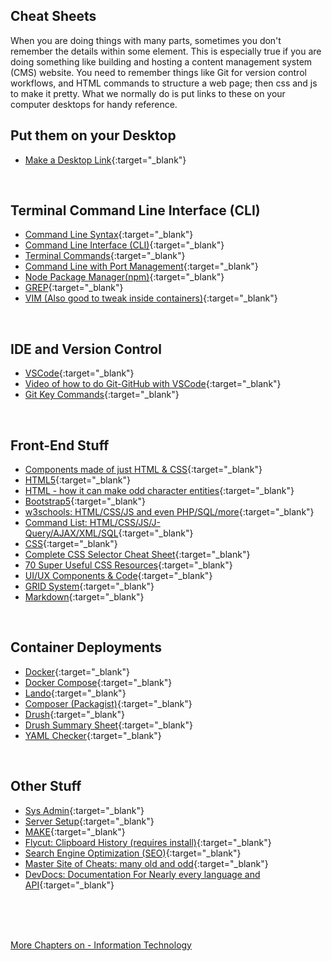 ## Cheat Sheets

<p> When you are doing things with many parts, sometimes you don't remember the details within some element.  This is especially true if you are doing something
  like building and hosting a content management system (CMS) website.  You need to remember things like Git for version control workflows, and HTML commands to 
  structure a web page; then css and js to make it pretty.  What we normally do is put links to these on your computer desktops for handy reference. </p>
  
## Put them on your Desktop
- [Make a Desktop Link](https://www.wikihow.com/Put-a-Shortcut-to-a-Website-on-Your-Desktop){:target="_blank"}

<br>

## Terminal Command Line Interface (CLI)
- [Command Line Syntax](https://github.com/you-dont-need/You-Dont-Need-GUI#quick-links){:target="_blank"}
- [Command Line Interface (CLI)](https://cheatography.com/mmorykan/cheat-sheets/common-commands/){:target="_blank"}
- [Terminal Commands](https://cheatography.com/yuvrajverma01/cheat-sheets/terminal-linux-commands/){:target="_blank"}
- [Command Line with Port Management](https://cheatography.com/heisere/cheat-sheets/system-admin-cs/){:target="_blank"}
- [Node Package Manager(npm)](https://cheatography.com/gregfinzer/cheat-sheets/node-package-manager/){:target="_blank"}
- [GREP](https://ryanstutorials.net/linuxtutorial/cheatsheetgrep.php){:target="_blank"}
- [VIM (Also good to tweak inside containers)](https://www.craft.do/s/5FNcLxAUdJbab0){:target="_blank"}

<br>

## IDE and Version Control
- [VSCode](https://cheatography.com/jungledeer/cheat-sheets/visual-studio-code/){:target="_blank"}
- [Video of how to do Git-GitHub with VSCode](https://www.youtube.com/watch?v=S7TbHDN8EXA){:target="_blank"}
- [Git Key Commands](https://cheatography.com/samcollett/cheat-sheets/git/){:target="_blank"}

<br>

## Front-End Stuff
- [Components made of just HTML & CSS](https://github.com/you-dont-need/You-Dont-Need-JavaScript#quick-links){:target="_blank"}
- [HTML5](https://cheatography.com/kenlandtan/cheat-sheets/html-5/){:target="_blank"}
- [HTML - how it can make odd character entities](https://cheatography.com/davechild/cheat-sheets/html-character-entities/){:target="_blank"}
- [Bootstrap5](https://cheatography.com/liezeln/cheat-sheets/bootstrap-5-2022-ver-1-0/){:target="_blank"}
- [w3schools: HTML/CSS/JS and even PHP/SQL/more](https://www.w3schools.com){:target="_blank"}
- [Command List: HTML/CSS/JS/J-Query/AJAX/XML/SQL](https://way2tutorial.com/html/tag/html_datalist_tag.php){:target="_blank"}
- [CSS](https://cheatography.com/davechild/cheat-sheets/css2/){:target="_blank"}
- [Complete CSS Selector Cheat Sheet](https://dev.to/arafat4693/complete-css-selector-cheat-sheet-a-hands-on-guide-with-images-5ff1){:target="_blank"}
- [70 Super Useful CSS Resources](https://notes.aliciasykes.com/40638/super-useful-css-resources){:target="_blank"}
- [UI/UX Components & Code](https://codemyui.com){:target="_blank"}
- [GRID System](https://grid.malven.co){:target="_blank"}
- [Markdown](https://cheatography.com/chiragh/cheat-sheets/markdown/){:target="_blank"}

<br>

## Container Deployments
- [Docker](https://cheatography.com/achang/cheat-sheets/docker-tools-and-terms/){:target="_blank"}
- [Docker Compose](https://cheatography.com/gauravpandey44/cheat-sheets/docker-compose/){:target="_blank"}
- [Lando](lando.html){:target="_blank"}
- [Composer (Packagist)](https://devhints.io/composer){:target="_blank"}
- [Drush](https://drushcommands.com/drush-9x/cache/cache:rebuild/){:target="_blank"}
- [Drush Summary Sheet](https://cheatography.com/fluxsauce/cheat-sheets/drush-commands/){:target="_blank"}
- [YAML Checker](https://onlineyamltools.com/edit-yaml){:target="_blank"}

<br>

## Other Stuff
- [Sys Admin](https://cheatography.com/kosackm/cheat-sheets/sys-admin/){:target="_blank"}
- [Server Setup](https://cheatography.com/dockawash/cheat-sheets/osx-setup-web-server-php-mysql/){:target="_blank"}
- [MAKE](https://cheatography.com/bavo-van-achte/cheat-sheets/gnumake/){:target="_blank"}
- [Flycut: Clipboard History (requires install)](https://www.youtube.com/watch?v=hIp3t6D4Ktc){:target="_blank"}
- [Search Engine Optimization (SEO)](https://cheatography.com/1080000000kmph/cheat-sheets/seo-tools-collection-technical-seo-edition/){:target="_blank"}
- [Master Site of Cheats: many old and odd](https://cheatography.com){:target="_blank"}
- [DevDocs: Documentation For Nearly every language and API](https://devdocs.io/){:target="_blank"}

<br>
<br>
<br>

[More Chapters on - Information Technology](../chapters.md#information-technology)

